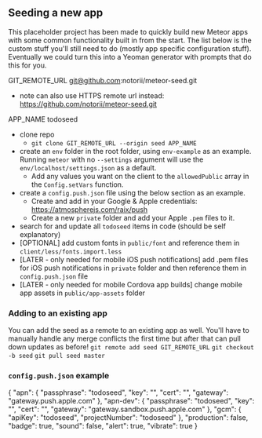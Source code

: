 ## Seeding a new app

This placeholder project has been made to quickly build new Meteor apps with some common functionality built in from the start. The list below is the custom stuff you'll still need to do (mostly app specific configuration stuff). Eventually we could turn this into a Yeoman generator with prompts that do this for you.

GIT_REMOTE_URL   git@github.com:notorii/meteor-seed.git
* note can also use HTTPS remote url instead: https://github.com/notorii/meteor-seed.git

APP_NAME todoseed

- clone repo
  - `git clone GIT_REMOTE_URL --origin seed APP_NAME`
- create an `env` folder in the root folder, using `env-example` as an example.
 Running `meteor` with no `--settings` argument will use the `env/localhost/settings.json` as a default.
  - Add any values you want on the client to the `allowedPublic` array
   in the `Config.setVars` function.
- create a `config.push.json` file using the below section as an example.
  - Create and add in your Google & Apple credentials: https://atmospherejs.com/raix/push
  - Create a new `private` folder and add your Apple `.pem` files to it.
- search for and update all `todoseed` items in code (should be self explanatory)
- [OPTIONAL] add custom fonts in `public/font` and reference them in `client/less/fonts.import.less`
- [LATER - only needed for mobile iOS push notifications] add .pem files for iOS push notifications in `private` folder and then reference them in `config.push.json` file
- [LATER - only needed for mobile Cordova app builds] change mobile app assets in `public/app-assets` folder


### Adding to an existing app

You can add the seed as a remote to an existing app as well. You'll have to manually handle any merge conflicts the first time but after that can pull down updates as before!
`git remote add seed GIT_REMOTE_URL`
`git checkout -b seed`
`git pull seed master`


### `config.push.json` example

{
  "apn": {
    "passphrase": "todoseed",
    "key": "",
    "cert": "",
    "gateway": "gateway.push.apple.com"
  },
  "apn-dev": {
    "passphrase": "todoseed",
    "key": "",
    "cert": "",
    "gateway": "gateway.sandbox.push.apple.com"
  },
  "gcm": {
    "apiKey": "todoseed",
    "projectNumber": "todoseed"
  },
  "production": false,
  "badge": true,
  "sound": false,
  "alert": true,
  "vibrate": true
}